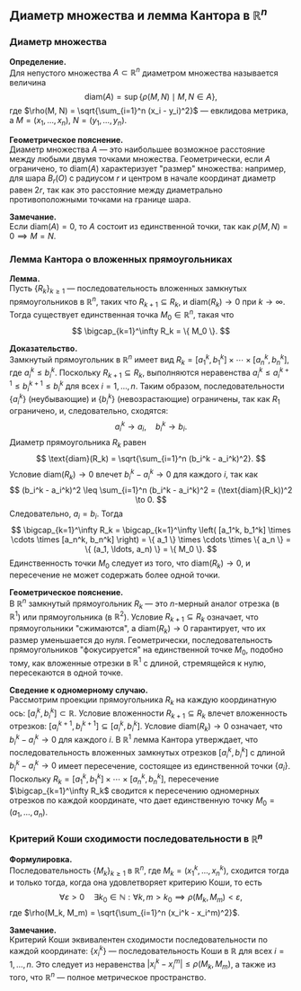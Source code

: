 ## Диаметр множества и лемма Кантора в $\mathbb{R}^n$
### Диаметр множества

**Определение.**  
Для непустого множества $A \subset \mathbb{R}^n$ диаметром множества называется величина
$$
\text{diam}(A) = \sup \{ \rho(M, N) \mid M, N \in A \},
$$
где $\rho(M, N) = \sqrt{\sum_{i=1}^n (x_i - y_i)^2}$ — евклидова метрика, а $M = (x_1, \ldots, x_n)$, $N = (y_1, \ldots, y_n)$.

**Геометрическое пояснение.**  
Диаметр множества $A$ — это наибольшее возможное расстояние между любыми двумя точками множества. Геометрически, если $A$ ограничено, то $\text{diam}(A)$ характеризует "размер" множества: например, для шара $B_r(O)$ с радиусом $r$ и центром в начале координат диаметр равен $2r$, так как это расстояние между диаметрально противоположными точками на границе шара.

**Замечание.**  
Если $\text{diam}(A) = 0$, то $A$ состоит из единственной точки, так как $\rho(M, N) = 0 \implies M = N$.

### Лемма Кантора о вложенных прямоугольниках

**Лемма.**  
Пусть $\{ R_k \}_{k \geq 1}$ — последовательность вложенных замкнутых прямоугольников в $\mathbb{R}^n$, таких что $R_{k+1} \subseteq R_k$, и $\text{diam}(R_k) \to 0$ при $k \to \infty$. Тогда существует единственная точка $M_0 \in \mathbb{R}^n$, такая что
$$
\bigcap_{k=1}^\infty R_k = \{ M_0 \}.
$$

**Доказательство.**  
Замкнутый прямоугольник в $\mathbb{R}^n$ имеет вид $R_k = [a_1^k, b_1^k] \times \cdots \times [a_n^k, b_n^k]$, где $a_i^k \leq b_i^k$. Поскольку $R_{k+1} \subseteq R_k$, выполняются неравенства $a_i^k \leq a_i^{k+1} \leq b_i^{k+1} \leq b_i^k$ для всех $i = 1, \ldots, n$. Таким образом, последовательности $\{ a_i^k \}$ (неубывающие) и $\{ b_i^k \}$ (невозрастающие) ограничены, так как $R_1$ ограничено, и, следовательно, сходятся:
$$
a_i^k \to a_i, \quad b_i^k \to b_i.
$$
Диаметр прямоугольника $R_k$ равен
$$
\text{diam}(R_k) = \sqrt{\sum_{i=1}^n (b_i^k - a_i^k)^2}.
$$
Условие $\text{diam}(R_k) \to 0$ влечет $b_i^k - a_i^k \to 0$ для каждого $i$, так как
$$
(b_i^k - a_i^k)^2 \leq \sum_{i=1}^n (b_i^k - a_i^k)^2 = (\text{diam}(R_k))^2 \to 0.
$$
Следовательно, $a_i = b_i$. Тогда
$$
\bigcap_{k=1}^\infty R_k = \bigcap_{k=1}^\infty \left( [a_1^k, b_1^k] \times \cdots \times [a_n^k, b_n^k] \right) = \{ a_1 \} \times \cdots \times \{ a_n \} = \{ (a_1, \ldots, a_n) \} = \{ M_0 \}.
$$
Единственность точки $M_0$ следует из того, что $\text{diam}(R_k) \to 0$, и пересечение не может содержать более одной точки.

**Геометрическое пояснение.**  
В $\mathbb{R}^n$ замкнутый прямоугольник $R_k$ — это $n$-мерный аналог отрезка (в $\mathbb{R}^1$) или прямоугольника (в $\mathbb{R}^2$). Условие $R_{k+1} \subseteq R_k$ означает, что прямоугольники "сжимаются", а $\text{diam}(R_k) \to 0$ гарантирует, что их размер уменьшается до нуля. Геометрически, последовательность прямоугольников "фокусируется" на единственной точке $M_0$, подобно тому, как вложенные отрезки в $\mathbb{R}^1$ с длиной, стремящейся к нулю, пересекаются в одной точке.

**Сведение к одномерному случаю.**  
Рассмотрим проекции прямоугольника $R_k$ на каждую координатную ось: $[a_i^k, b_i^k] \subset \mathbb{R}$. Условие вложенности $R_{k+1} \subseteq R_k$ влечет вложенность отрезков: $[a_i^{k+1}, b_i^{k+1}] \subseteq [a_i^k, b_i^k]$. Условие $\text{diam}(R_k) \to 0$ означает, что $b_i^k - a_i^k \to 0$ для каждого $i$. В $\mathbb{R}^1$ лемма Кантора утверждает, что последовательность вложенных замкнутых отрезков $[a_i^k, b_i^k]$ с длиной $b_i^k - a_i^k \to 0$ имеет пересечение, состоящее из единственной точки $\{ a_i \}$. Поскольку $R_k = [a_1^k, b_1^k] \times \cdots \times [a_n^k, b_n^k]$, пересечение $\bigcap_{k=1}^\infty R_k$ сводится к пересечению одномерных отрезков по каждой координате, что дает единственную точку $M_0 = (a_1, \ldots, a_n)$.

### Критерий Коши сходимости последовательности в $\mathbb{R}^n$

**Формулировка.**  
Последовательность $\{ M_k \}_{k \geq 1}$ в $\mathbb{R}^n$, где $M_k = (x_1^k, \ldots, x_n^k)$, сходится тогда и только тогда, когда она удовлетворяет критерию Коши, то есть
$$
\forall \varepsilon > 0 \quad \exists k_0 \in \mathbb{N} : \forall k, m > k_0 \implies \rho(M_k, M_m) < \varepsilon,
$$
где $\rho(M_k, M_m) = \sqrt{\sum_{i=1}^n (x_i^k - x_i^m)^2}$.

**Замечание.**  
Критерий Коши эквивалентен сходимости последовательности по каждой координате: $\{ x_i^k \}$ — последовательность Коши в $\mathbb{R}$ для всех $i = 1, \ldots, n$. Это следует из неравенства $|x_i^k - x_i^m| \leq \rho(M_k, M_m)$, а также из того, что $\mathbb{R}^n$ — полное метрическое пространство.
